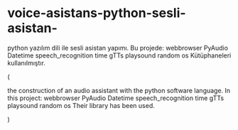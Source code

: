 # voice-asistans-python-sesli-asistan-
python yazılım dili ile sesli asistan yapımı.
Bu projede:
webbrowser
PyAudio
Datetime
speech_recognition
time
gTTs
playsound
random
os
Kütüphaneleri kullanılmıştır.




(

the construction of an audio assistant with the python software language.
In this project:
webbrowser
PyAudio
Datetime
speech_recognition
time
gTTs
playsound
random
os
Their library has been used.


)
